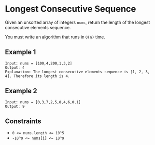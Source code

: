 # Longest Consecutive Sequence
Given an unsorted array of integers `nums`, return the length of the longest consecutive elements sequence.

You must write an algorithm that runs in `O(n)` time.


## Example 1

```
Input: nums = [100,4,200,1,3,2]
Output: 4
Explanation: The longest consecutive elements sequence is [1, 2, 3, 4]. Therefore its length is 4.
```

## Example 2
```
Input: nums = [0,3,7,2,5,8,4,6,0,1]
Output: 9
```

## Constraints
* `0 <= nums.length <= 10^5`
* `-10^9 <= nums[i] <= 10^9`